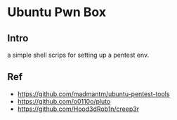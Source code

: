 # Ubuntu Pwn Box

## Intro
a simple shell scrips for setting up a pentest env.

## Ref
* https://github.com/madmantm/ubuntu-pentest-tools
* https://github.com/o0110o/pluto
* https://github.com/Hood3dRob1n/creep3r
